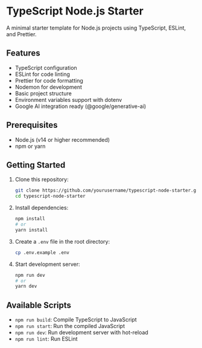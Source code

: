 # TypeScript Node.js Starter

A minimal starter template for Node.js projects using TypeScript, ESLint, and Prettier.

## Features

- TypeScript configuration
- ESLint for code linting
- Prettier for code formatting
- Nodemon for development
- Basic project structure
- Environment variables support with dotenv
- Google AI integration ready (@google/generative-ai)

## Prerequisites

- Node.js (v14 or higher recommended)
- npm or yarn

## Getting Started

1. Clone this repository:
   ```bash
   git clone https://github.com/yourusername/typescript-node-starter.git
   cd typescript-node-starter
   ```

2. Install dependencies:
   ```bash
   npm install
   # or
   yarn install
   ```

3. Create a `.env` file in the root directory:
   ```bash
   cp .env.example .env
   ```

4. Start development server:
   ```bash
   npm run dev
   # or
   yarn dev
   ```

## Available Scripts

- `npm run build`: Compile TypeScript to JavaScript
- `npm run start`: Run the compiled JavaScript
- `npm run dev`: Run development server with hot-reload
- `npm run lint`: Run ESLint